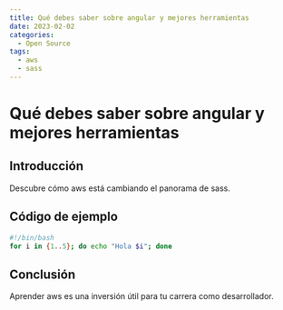 ```yaml
---
title: Qué debes saber sobre angular y mejores herramientas
date: 2023-02-02
categories:
  - Open Source
tags:
  - aws
  - sass
---
```


# Qué debes saber sobre angular y mejores herramientas

## Introducción

Descubre cómo aws está cambiando el panorama de sass.

## Código de ejemplo

```bash
#!/bin/bash
for i in {1..5}; do echo "Hola $i"; done
```

## Conclusión

Aprender aws es una inversión útil para tu carrera como desarrollador.